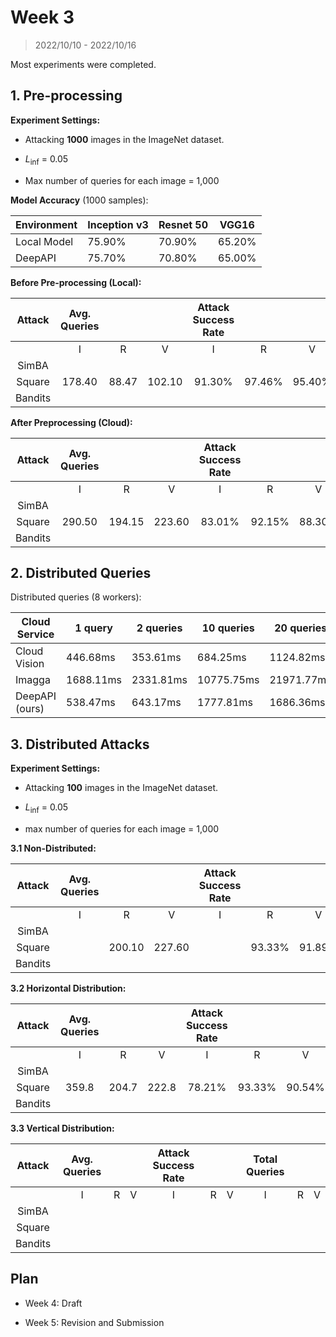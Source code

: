 # Week 3

> 2022/10/10 - 2022/10/16

Most experiments were completed.



## 1. Pre-processing

**Experiment Settings:**

- Attacking **1000** images in the ImageNet dataset.

- $L_{\inf}$ = 0.05

- Max number of queries for each image = 1,000



**Model Accuracy** (1000 samples):

| Environment | Inception v3 | Resnet 50 | VGG16  |
| ----------- | ------------ | --------- | ------ |
| Local Model | 75.90%       | 70.90%    | 65.20% |
| DeepAPI     | 75.70%       | 70.80%    | 65.00% |



**Before Pre-processing (Local):**


| Attack  | Avg. Queries |       |        | Attack Success Rate |        |        | Total Queries |        |        |
| :-----: | :----------: | :---: | :----: | :-----------------: | :----: | :----: | :-----------: | :----: | :----: |
|         |      I       |   R   |   V    |          I          |   R    |   V    |       I       |   R    |   V    |
|  SimBA  |              |       |        |                     |        |        |               |        |        |
| Square  |    178.40    | 88.47 | 102.10 |       91.30%        | 97.46% | 95.40% |    135,000    | 62,700 | 66,400 |
| Bandits |              |       |        |                     |        |        |               |        |        |



**After Preprocessing (Cloud):**


| Attack  | Avg. Queries |        |        | Attack Success Rate |        |        | Total Queries |         |         |
| :-----: | :----------: | :----: | :----: | :-----------------: | :----: | :----: | :-----------: | :-----: | :-----: |
|         |      I       |   R    |   V    |          I          |   R    |   V    |       I       |    R    |    V    |
|  SimBA  |              |        |        |                     |        |        |               |         |         |
| Square  |    290.50    | 194.15 | 223.60 |       83.01%        | 92.15% | 88.30% |    222,000    | 138,700 | 1451,00 |
| Bandits |              |        |        |                     |        |        |               |         |         |





## 2. Distributed Queries

Distributed queries (8 workers):

| Cloud Service  | 1 query   | 2 queries | 10 queries | 20 queries |
| -------------- | --------- | --------- | ---------- | ---------- |
| Cloud Vision   | 446.68ms  | 353.61ms  | 684.25ms   | 1124.82ms  |
| Imagga         | 1688.11ms | 2331.81ms | 10775.75ms | 21971.77ms |
| DeepAPI (ours) | 538.47ms  | 643.17ms  | 1777.81ms  | 1686.36ms  |





## 3. Distributed Attacks

**Experiment Settings:**

- Attacking **100** images in the ImageNet dataset.

- $L_{\inf}$ = 0.05

- max number of queries for each image = 1,000



**3.1 Non-Distributed:**

| Attack  | Avg. Queries |        |        | Attack Success Rate |        |        | Total Queries |        |        | Time (min) |      |      |
| :-----: | :----------: | :----: | :----: | :-----------------: | :----: | :----: | :-----------: | :----: | :----: | :--------: | :--: | :--: |
|         |      I       |   R    |   V    |          I          |   R    |   V    |       I       |   R    |   V    |     I      |  R   |  V   |
|  SimBA  |              |        |        |                     |        |        |               |        |        |            |      |      |
| Square  |              | 200.10 | 227.60 |                     | 93.33% | 91.89% |               | 15,400 | 16,800 |            |  81  | 175  |
| Bandits |              |        |        |                     |        |        |               |        |        |            |      |      |



**3.2 Horizontal Distribution:**

| Attack  | Avg. Queries |       |       | Attack Success Rate |        |        | Total Queries |        |        | Time (min) |      |      |
| :-----: | :----------: | :---: | :---: | :-----------------: | :----: | :----: | :-----------: | :----: | :----: | :--------: | :--: | :--: |
|         |      I       |   R   |   V   |          I          |   R    |   V    |       I       |   R    |   V    |     I      |  R   |  V   |
|  SimBA  |              |       |       |                     |        |        |               |        |        |            |      |      |
| Square  |    359.8     | 204.7 | 222.8 |       78.21%        | 93.33% | 90.54% |    28,000     | 15,400 | 16,500 |     48     |  24  |  58  |
| Bandits |              |       |       |                     |        |        |               |        |        |            |      |      |



**3.3 Vertical Distribution:**

| Attack  | Avg. Queries |      |      | Attack Success Rate |      |      | Total Queries |      |      |
| :-----: | :----------: | :--: | :--: | :-----------------: | :--: | :--: | :-----------: | :--: | :--: |
|         |      I       |  R   |  V   |          I          |  R   |  V   |       I       |  R   |  V   |
|  SimBA  |              |      |      |                     |      |      |               |      |      |
| Square  |              |      |      |                     |      |      |               |      |      |
| Bandits |              |      |      |                     |      |      |               |      |      |






## Plan

- Week 4: Draft

- Week 5: Revision and Submission
